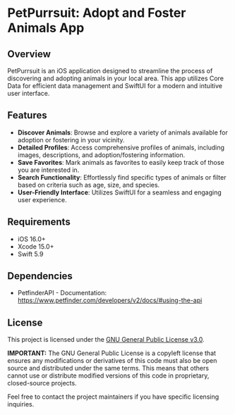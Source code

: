# PetPurrsuit: Adopt and Foster Animals App

## Overview
PetPurrsuit is an iOS application designed to streamline the process of discovering and adopting animals
in your local area. This app utilizes Core Data for efficient data management and SwiftUI for a modern and
intuitive user interface.

## Features
* **Discover Animals**: Browse and explore a variety of animals available for adoption or fostering in
    your vicinity.
* **Detailed Profiles**: Access comprehensive profiles of animals, including images, descriptions,
    and adoption/fostering information.
* **Save Favorites**: Mark animals as favorites to easily keep track of those you are interested in.
* **Search Functionality**: Effortlessly find specific types of animals or filter based on criteria such
    as age, size, and species.
* **User-Friendly Interface**: Utilizes SwiftUI for a seamless and engaging user experience.

## Requirements
* iOS 16.0+
* Xcode 15.0+
* Swift 5.9

## Dependencies
* PetfinderAPI - Documentation: https://www.petfinder.com/developers/v2/docs/#using-the-api

## License

This project is licensed under the [GNU General Public License v3.0](LICENSE).

**IMPORTANT:** The GNU General Public License is a copyleft license that ensures any modifications or derivatives
of this code must also be open source and distributed under the same terms. This means that others cannot use or 
distribute modified versions of this code in proprietary, closed-source projects.

Feel free to contact the project maintainers if you have specific licensing inquiries.

